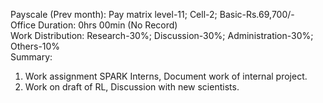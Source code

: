 Payscale (Prev month): Pay matrix level-11; Cell-2; Basic-Rs.69,700/-\
Office Duration: 0hrs 00min (No Record)\
Work Distribution: Research-30%; Discussion-30%; Administration-30%; Others-10%\
Summary:
1. Work assignment SPARK Interns, Document work of internal project. 
2. Work on draft of RL, Discussion with new scientists.
